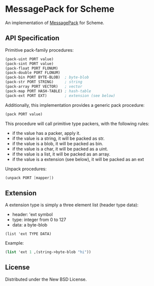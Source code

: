 MessagePack for Scheme
======================

An implementation of [MessagePack](http://msgpack.org/) for Scheme.

API Specification
-----------------

Primitive pack-family procedures:

```scheme
(pack-uint PORT value)
(pack-sint PORT value)
(pack-float PORT FLONUM)
(pack-double PORT FLONUM)
(pack-bin PORT BYTE-BLOB)  ; byte-blob
(pack-str PORT STRING)     ; string
(pack-array PORT VECTOR)   ; vector
(pack-map PORT HASH-TABLE) ; hash-table
(pack-ext PORT EXT)        ; extension (see below)
```

Additionally, this implementation provides a generic pack procedure:

```scheme
(pack PORT value)
```

This procedure will call primitive type packers, with the following rules:

- if the value has a packer, apply it.
- if the value is a string, it will be packed as str.
- if the value is a blob, it will be packed as bin.
- if the value is a char, it will be packed as a uint.
- if the value is a list, it will be packed as an array.
- if the value is a extension (see below), it will be packed as an ext

Unpack procedures:

```scheme
(unpack PORT [mapper])
```

Extension
---------

A extension type is simply a three element list (header type data):

- header: 'ext symbol
- type: integer from 0 to 127
- data: a byte-blob

```
(list 'ext TYPE DATA)
```

Example:


```scheme
(list 'ext 1 ,(string->byte-blob "hi"))
```


License
-------

Distributed under the New BSD License.
